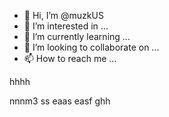 - 👋 Hi, I’m @muzkUS
- 👀 I’m interested in ...
- 🌱 I’m currently learning ...
- 💞️ I’m looking to collaborate on ...
- 📫 How to reach me ...

<!---
muzkUS/muzkUS is a ✨ special ✨ repository because its `README.md` (this file) appears on your GitHub profile.
You can click the Preview link to take a look at your changes.
--->hhhh
nnnm3
ss
eaas
easf
ghh
